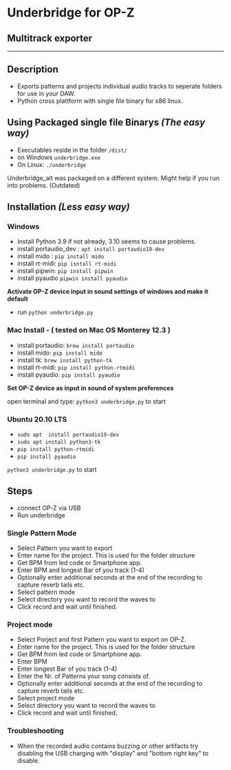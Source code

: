 # Underbridge for OP-Z
## Multitrack exporter
---

## Description

- Exports patterns and projects individual audio tracks to seperate folders for use in your DAW.
- Python cross plattform with single file binary for x86 linux.

## Using Packaged single file Binarys _(The easy way)_

- Executables reside in the folder `/dist/`
- on Windows
    `underbridge.exe`
- On Linux:
``./underbridge``


Underbridge_alt was packaged on a different system. Might help if you run into problems. (Outdated)

## Installation _(Less easy way)_

### Windows

- Install Python 3.9 if not already, 3.10 seems to cause problems.
- install portaudio_dev : `apt install portaudio19-dev`
- install mido :  `pip install mido`
- install rt-midi: `pip isntall rt-midi`
- install pipwin: `pip install pipwin`
- install pyaudio `pipwin install pyaudio`

**Activate OP-Z device input in sound settings of windows and make it default**

- run `python underbridge.py`

### Mac Install - ( tested on Mac OS Monterey 12.3 )

- install portaudio: `brew install portaudio`
- install mido: `pip install mido`
- install tk: `brew install python-tk`
- install rt-midi: `pip install python-rtmidi`
- install pyaudio: `pip install pyaudio`

**Set OP-Z device as input in sound of system preferences**

open terminal and type: `python3 underbridge.py` to start

### Ubuntu 20.10 LTS

 - `sudo apt  install portaudio19-dev`
- `sudo apt install python3-tk`
- `pip install python-rtmidi`
- `pip install pyaudio`

`python3 underbridge.py` to start

## Steps

- connect OP-Z via USB
- Run underbridge

### Single Pattern Mode

- Select Pattern you want to export
- Enter name for the project. This is used for the folder structure
- Get BPM from led code or Smartphone app.
- Enter BPM and longest Bar of you track (1-4)
- Optionally enter additional seconds at the end of the recording to capture reverb tails etc.
- Select pattern mode
- Select directory you want to record the waves to
- Click record and wait until finished.

### Project mode

- Select Porject and first Pattern you want to export on OP-Z.
- Enter name for the project. This is used for the folder structure
- Get BPM from led code or Smartphone app.
- Enter BPM
- Enter longest Bar of you track (1-4)
- Enter the Nr. of Patterns your song consists of.
- Optionally enter additional seconds at the end of the recording to capture reverb tails etc.
- Select project mode
- Select directory you want to record the waves to
- Click record and wait until finished.

### Troubleshooting
- When the recorded audio contains buzzing or other artifacts try disabling the USB charging with "display" and "bottom right key" to disable.
